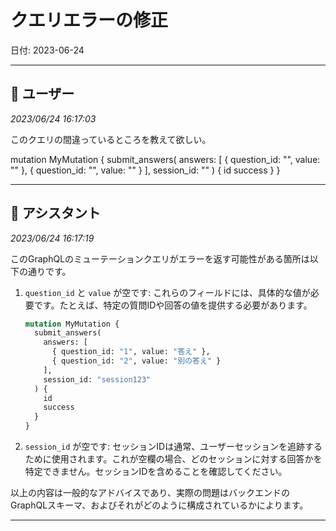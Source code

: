 # クエリエラーの修正

日付: 2023-06-24

---

## 👤 ユーザー
*2023/06/24 16:17:03*

このクエリの間違っているところを教えて欲しい。

mutation MyMutation {
  submit_answers(
    answers: [
      { question_id: "", value: "" },
      { question_id: "", value: "" }
    ],
    session_id: ""
  ) {
    id
    success
  }
}

---

## 🤖 アシスタント
*2023/06/24 16:17:19*

このGraphQLのミューテーションクエリがエラーを返す可能性がある箇所は以下の通りです。

1. `question_id` と `value` が空です: これらのフィールドには、具体的な値が必要です。たとえば、特定の質問IDや回答の値を提供する必要があります。

    ```graphql
    mutation MyMutation {
      submit_answers(
        answers: [
          { question_id: "1", value: "答え" },
          { question_id: "2", value: "別の答え" }
        ],
        session_id: "session123"
      ) {
        id
        success
      }
    }
    ```

2. `session_id` が空です: セッションIDは通常、ユーザーセッションを追跡するために使用されます。これが空欄の場合、どのセッションに対する回答かを特定できません。セッションIDを含めることを確認してください。

以上の内容は一般的なアドバイスであり、実際の問題はバックエンドのGraphQLスキーマ、およびそれがどのように構成されているかによります。

---
